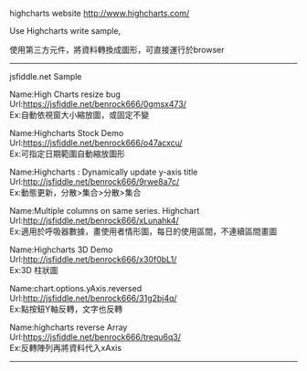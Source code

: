 highcharts website
http://www.highcharts.com/

Use Highcharts write sample,

使用第三方元件，將資料轉換成圖形，可直接運行於browser 

-----
jsfiddle.net Sample


Name:High Charts resize bug  
Url:https://jsfiddle.net/benrock666/0gmsx473/  
Ex:自動依視窗大小縮放圖，或固定不變

Name:Highcharts Stock Demo  
Url:https://jsfiddle.net/benrock666/o47acxcu/  
Ex:可指定日期範圍自動縮放圖形

Name:Highcharts : Dynamically update y-axis title  
Url:http://jsfiddle.net/benrock666/9rwe8a7c/  
Ex:動態更新，分散>集合>分散>集合

Name:Multiple columns on same series. Highchart  
Url:http://jsfiddle.net/benrock666/xLunahk4/  
Ex:適用於呼吸器數據，畫使用者情形圖，每日的使用區間，不連續區間畫圖

Name:Highcharts 3D Demo  
Url:http://jsfiddle.net/benrock666/x30f0bL1/  
Ex:3D 柱狀圖

Name:chart.options.yAxis.reversed  
Url:http://jsfiddle.net/benrock666/31g2bj4q/  
Ex:點按鈕Y軸反轉，文字也反轉

Name:highcharts reverse Array  
Url:https://jsfiddle.net/benrock666/trequ6q3/  
Ex:反轉陣列再將資料代入xAxis

-----



